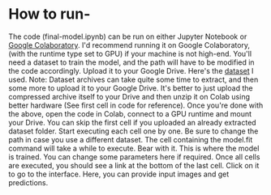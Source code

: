 # How to run-
The code (final-model.ipynb) can be run on either Jupyter Notebook or [Google Colaboratory](https://colab.research.google.com/). I'd recommend running it on Google Colaboratory, (with the runtime type set to GPU) if your machine is not high-end.
You'll need a dataset to train the model, and the path will have to be modified in the code accordingly. Upload it to your Google Drive.
Here's the [dataset](https://www.kaggle.com/datasets/kaustubhb999/tomatoleaf) I used.
Note: Dataset archives can take quite some time to extract, and then some more to upload it to your Google Drive. It's better to just upload the compressed archive itself to your Drive and then unzip it on Colab using better hardware (See first cell in code for reference).
Once you're done with the above, open the code in Colab, connect to a GPU runtime and mount your Drive.
You can skip the first cell if you uploaded an already extracted dataset folder.
Start executing each cell one by one. Be sure to change the path in case you use a different dataset.
The cell containing the model.fit command will take a while to execute. Bear with it. This is where the model is trained. You can change some parameters here if required.
Once all cells are executed, you should see a link at the bottom of the last cell. Click on it to go to the interface.
Here, you can provide input images and get predictions.
